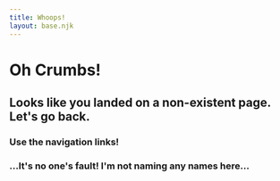```yaml
---
title: Whoops!
layout: base.njk
---
```


# Oh Crumbs!
## Looks like you landed on a non-existent page. Let's go back.
### Use the navigation links!

### ...It's no one's fault! I'm not naming any names here...
